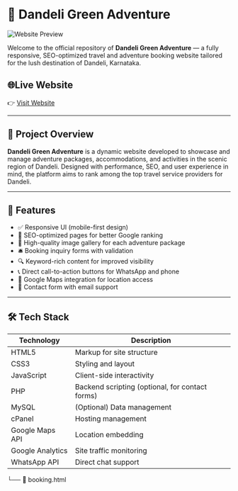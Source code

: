 # 🌿 Dandeli Green Adventure

![Website Preview](https://dandeligreenadventure.in/assets/banner.jpg) <!-- Optional: Update this to an actual preview image link -->

Welcome to the official repository of **Dandeli Green Adventure** — a fully responsive, SEO-optimized travel and adventure booking website tailored for the lush destination of Dandeli, Karnataka.

## 🌐Live Website

👉 [Visit Website](https://dandeligreenadventure.in)

---

## 📌 Project Overview

**Dandeli Green Adventure** is a dynamic website developed to showcase and manage adventure packages, accommodations, and activities in the scenic region of Dandeli. Designed with performance, SEO, and user experience in mind, the platform aims to rank among the top travel service providers for Dandeli.

---

## 🚀 Features

- ✅ Responsive UI (mobile-first design)
- 🌟 SEO-optimized pages for better Google ranking
- 📸 High-quality image gallery for each adventure package
- 🛎️ Booking inquiry forms with validation
- 🔍 Keyword-rich content for improved visibility
- 📞 Direct call-to-action buttons for WhatsApp and phone
- 📍 Google Maps integration for location access
- 📧 Contact form with email support

---

## 🛠️ Tech Stack

| Technology | Description |
|------------|-------------|
| HTML5      | Markup for site structure |
| CSS3       | Styling and layout |
| JavaScript | Client-side interactivity |
| PHP        | Backend scripting (optional, for contact forms) |
| MySQL      | (Optional) Data management |
| cPanel     | Hosting management |
| Google Maps API | Location embedding |
| Google Analytics | Site traffic monitoring |
| WhatsApp API | Direct chat support |


└── 📄 booking.html


